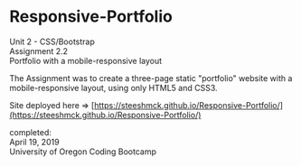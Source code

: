 # Responsive-Portfolio  
Unit 2 - CSS/Bootstrap  
Assignment 2.2  
Portfolio with a mobile-responsive layout

The Assignment was to create a three-page static "portfolio" website with a mobile-responsive layout, using only HTML5 and CSS3.

Site deployed here => [https://steeshmck.github.io/Responsive-Portfolio/](https://steeshmck.github.io/Responsive-Portfolio/)

completed:  
April 19, 2019    
University of Oregon Coding Bootcamp
